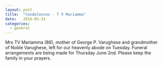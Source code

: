 ```yaml
---
layout: post
title:  "Condolences - T V Mariamma"
date:   2016-05-31
categories: 
  - general
---
```


Mrs TV Mariamma (86), mother of George P. Varughese and grandmother of Noble Varughese, left for our heavenly abode on Tuesday.  Funeral arrangements are being made for Thursday June 2nd.  Please keep the family in your prayers.